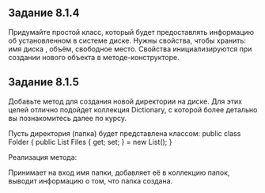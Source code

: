 ## Задание 8.1.4
Придумайте простой класс, который будет предоставлять информацию об установленном в системе диске. 
Нужны свойства, чтобы хранить: имя диска , объём, свободное место. Свойства инициализируются при создании нового объекта в методе-конструкторе.

## Задание 8.1.5
Добавьте метод для создания новой директории на диске. Для этих целей отлично подойдет коллекция Dictionary, с которой более детально вы познакомитесь далее по курсу.

Пусть директория (папка) будет представлена классом: 
public class Folder
{
   public List<string> Files { get; set; } = new List<string>();
}

Реализация метода: 

Принимает на вход имя папки, добавляет её в коллекцию папок, выводит информацию о том, что папка создана. 